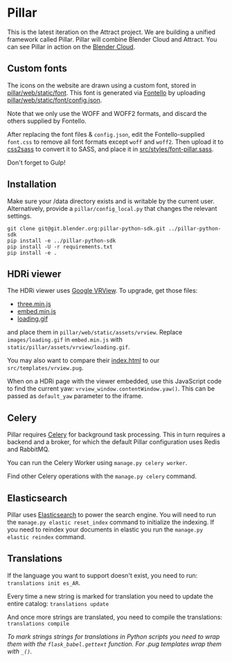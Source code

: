 Pillar
======

This is the latest iteration on the Attract project. We are building a unified
framework called Pillar. Pillar will combine Blender Cloud and Attract. You
can see Pillar in action on the [Blender Cloud](https://cloud.bender.org).

## Custom fonts

The icons on the website are drawn using a custom font, stored in
[pillar/web/static/font](pillar/web/static/font).
This font is generated via [Fontello](http://fontello.com/) by uploading
[pillar/web/static/font/config.json](pillar/web/static/font/config.json).

Note that we only use the WOFF and WOFF2 formats, and discard the others
supplied by Fontello.

After replacing the font files & `config.json`, edit the Fontello-supplied
`font.css` to remove all font formats except `woff` and `woff2`. Then upload
it to [css2sass](http://css2sass.herokuapp.com/) to convert it to SASS, and
place it in [src/styles/font-pillar.sass](src/styles/font-pillar.sass).

Don't forget to Gulp!


## Installation

Make sure your /data directory exists and is writable by the current user.
Alternatively, provide a `pillar/config_local.py` that changes the relevant
settings.

```
git clone git@git.blender.org:pillar-python-sdk.git ../pillar-python-sdk
pip install -e ../pillar-python-sdk
pip install -U -r requirements.txt
pip install -e .
```

## HDRi viewer

The HDRi viewer uses [Google VRView](https://github.com/googlevr/vrview). To upgrade,
get those files:

* [three.min.js](https://raw.githubusercontent.com/googlevr/vrview/master/build/three.min.js)
* [embed.min.js](https://raw.githubusercontent.com/googlevr/vrview/master/build/embed.min.js)
* [loading.gif](https://raw.githubusercontent.com/googlevr/vrview/master/images/loading.gif)

and place them in `pillar/web/static/assets/vrview`. Replace `images/loading.gif` in `embed.min.js` with `static/pillar/assets/vrview/loading.gif`.

You may also want to compare their
[index.html](https://raw.githubusercontent.com/googlevr/vrview/master/index.html) to our
`src/templates/vrview.pug`.

When on a HDRi page with the viewer embedded, use this JavaScript code to find the current
yaw: `vrview_window.contentWindow.yaw()`. This can be passed as `default_yaw` parameter to
the iframe.

## Celery

Pillar requires [Celery](http://www.celeryproject.org/) for background task processing. This in
turn requires a backend and a broker, for which the default Pillar configuration uses Redis and
RabbitMQ.

You can run the Celery Worker using `manage.py celery worker`.

Find other Celery operations with the `manage.py celery` command.

## Elasticsearch

Pillar uses [Elasticsearch](https://www.elastic.co/products/elasticsearch) to power the search engine.
You will need to run the `manage.py elastic reset_index` command to initialize the indexing.
If you need to reindex your documents in elastic you run the `manage.py elastic reindex` command.  

## Translations

If the language you want to support doesn't exist, you need to run: `translations init es_AR`.

Every time a new string is marked for translation you need to update the entire catalog: `translations update`

And once more strings are translated, you need to compile the translations: `translations compile`

*To mark strings strings for translations in Python scripts you need to
wrap them with the `flask_babel.gettext` function.
For .pug templates wrap them with `_()`.*
